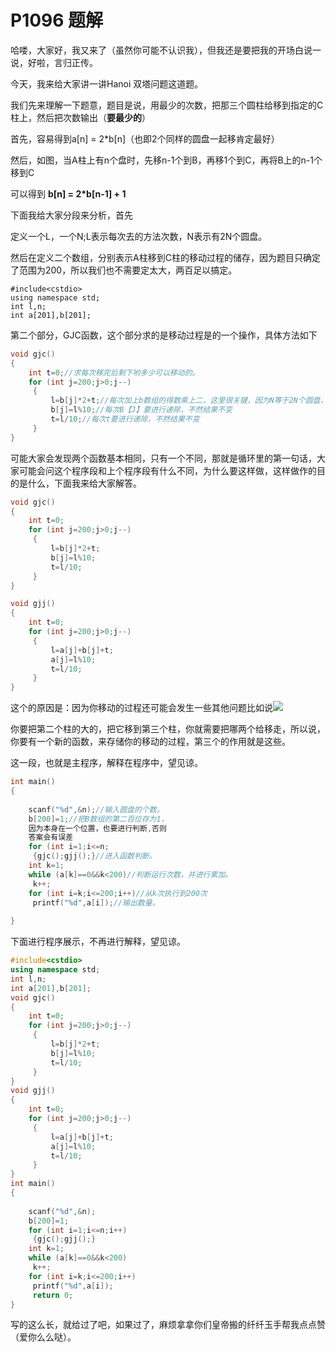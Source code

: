 # P1096 题解

哈喽，大家好，我又来了（虽然你可能不认识我），但我还是要把我的开场白说一说，好啦，言归正传。

今天，我来给大家讲一讲Hanoi 双塔问题这道题。

我们先来理解一下题意，题目是说，用最少的次数，把那三个圆柱给移到指定的C柱上，然后把次数输出（**要最少的**）

首先，容易得到a[n] = 2*b[n]（也即2个同样的圆盘一起移肯定最好）

然后，如图，当A柱上有n个盘时，先移n-1个到B，再移1个到C，再将B上的n-1个移到C

可以得到 **b[n] = 2*b[n-1] + 1**

下面我给大家分段来分析，首先

定义一个L，一个N;L表示每次去的方法次数，N表示有2N个圆盘。

然后在定义二个数组，分别表示A柱移到C柱的移动过程的储存，因为题目只确定了范围为200，所以我们也不需要定太大，两百足以搞定。

```
#include<cstdio>
using namespace std;
int l,n;
int a[201],b[201];
```
第二个部分，GJC函数，这个部分求的是移动过程是的一个操作，具体方法如下

```cpp
void gjc()
{
    int t=0;//求每次移完后剩下哟多少可以移动的。
    for (int j=200;j>0;j--)
     {
         l=b[j]*2+t;//每次加上b数组的得数乘上二，这里很关键，因为N等于2N个圆盘，所以要把B[J]乘上二，然后再加上剩下的多少才可求出一共有多少个可移动的。
         b[j]=l%10;//每次B【J】要进行递除，不然结果不变
         t=l/10;//每次t要进行递除，不然结果不变
     }
}
```
可能大家会发现两个函数基本相同，只有一个不同，那就是循环里的第一句话，大家可能会问这个程序段和上个程序段有什么不同，为什么要这样做，这样做作的目的是什么，下面我来给大家解答。

```cpp
void gjc()
{
    int t=0;
    for (int j=200;j>0;j--)
     {
         l=b[j]*2+t;
         b[j]=l%10;
         t=l/10;
     }
}
```
```cpp
void gjj()
{
    int t=0;
    for (int j=200;j>0;j--)
     {
         l=a[j]+b[j]+t;
         a[j]=l%10;
         t=l/10;
     }
}
```
这个的原因是：因为你移动的过程还可能会发生一些其他问题比如说![](https://cdn.luogu.com.cn/upload/image_hosting/m2xzpjst.png)

你要把第二个柱的大的，把它移到第三个柱，你就需要把哪两个给移走，所以说，你要有一个新的函数，来存储你的移动的过程，第三个的作用就是这些。

这一段，也就是主程序，解释在程序中，望见谅。

```cpp
int main()
{
    
    scanf("%d",&n);//输入圆盘的个数。
    b[200]=1;//把B数组的第二百位存为1，
    因为本身在一个位置，也要进行判断,否则
    答案会有误差
    for (int i=1;i<=n;
     {gjc();gjj();}//进入函数判断。
    int k=1;
    while (a[k]==0&&k<200)//判断运行次数，并进行累加。
     k++;
    for (int i=k;i<=200;i++)//从k次执行到200次
     printf("%d",a[i]);//输出数量。
    
}


```
下面进行程序展示，不再进行解释，望见谅。

```cpp
#include<cstdio>
using namespace std;
int l,n;
int a[201],b[201];
void gjc()
{
    int t=0;
    for (int j=200;j>0;j--)
     {
         l=b[j]*2+t;
         b[j]=l%10;
         t=l/10;
     }
}
void gjj()
{
    int t=0;
    for (int j=200;j>0;j--)
     {
         l=a[j]+b[j]+t;
         a[j]=l%10;
         t=l/10;
     }
}
int main()
{
    
    scanf("%d",&n);
    b[200]=1;
    for (int i=1;i<=n;i++)
     {gjc();gjj();}
    int k=1;
    while (a[k]==0&&k<200)
     k++;
    for (int i=k;i<=200;i++)
     printf("%d",a[i]);
     return 0;
}

```
写的这么长，就给过了吧，如果过了，麻烦拿拿你们皇帝搬的纤纤玉手帮我点点赞（爱你么么哒）。
